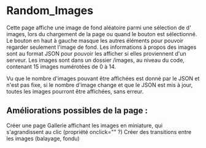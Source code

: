 # Random_Images

Cette page affiche une image de fond aléatoire parmi une sélection de d' images, lors du chargement de la page ou quand le bouton est sélectionné.
Le bouton en haut à gauche masque les autres éléments pour pouvoir regarder seulement l'image de fond.
Les informations à propos des images sont au format JSON pour pouvoir les afficher si elles proviennent d'un serveur.
Les images sont dans un dossier /images, au niveau du code, contenant 15 images numérotées de 0 à 14.

Vu que le nombre d'images pouvant être affichées est donné par le JSON et n'est pas fixe, si le nombre d'image change et que le JSON est mis à jour, toutes les images pourront être affichées, sans erreur.

## Améliorations possibles de la page :

Créer une page Gallerie affichant les images en miniature, qui s'agrandissent au clic (propriété onclick="" ?)
Créer des transitions entre les images (balayage, fondu)
